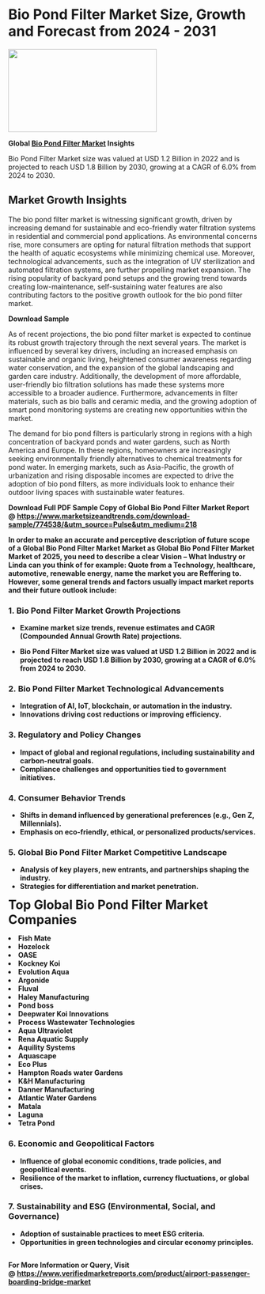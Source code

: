 <H1>Bio Pond Filter Market Size, Growth and Forecast from 2024 - 2031</H1><img class="aligncenter size-medium wp-image-584254" src="https://thirdeyenews.in/wp-content/uploads/2024/09/Global-Market-Research-300x168.jpeg" alt="" width="300" height="168" /><p><strong>Global&nbsp;<a href="https://www.marketsizeandtrends.com/download-sample/774538/&amp;utm_source=Pulse&amp;utm_medium=218">Bio Pond Filter Market</a> Insights</strong></p><p>Bio Pond Filter Market size was valued at USD 1.2 Billion in 2022 and is projected to reach USD 1.8 Billion by 2030, growing at a CAGR of 6.0% from 2024 to 2030.</p><p><h2>Market Growth Insights</h2> <p>The bio pond filter market is witnessing significant growth, driven by increasing demand for sustainable and eco-friendly water filtration systems in residential and commercial pond applications. As environmental concerns rise, more consumers are opting for natural filtration methods that support the health of aquatic ecosystems while minimizing chemical use. Moreover, technological advancements, such as the integration of UV sterilization and automated filtration systems, are further propelling market expansion. The rising popularity of backyard pond setups and the growing trend towards creating low-maintenance, self-sustaining water features are also contributing factors to the positive growth outlook for the bio pond filter market.</p> <p><strong>Download Sample</strong></p> <p>As of recent projections, the bio pond filter market is expected to continue its robust growth trajectory through the next several years. The market is influenced by several key drivers, including an increased emphasis on sustainable and organic living, heightened consumer awareness regarding water conservation, and the expansion of the global landscaping and garden care industry. Additionally, the development of more affordable, user-friendly bio filtration solutions has made these systems more accessible to a broader audience. Furthermore, advancements in filter materials, such as bio balls and ceramic media, and the growing adoption of smart pond monitoring systems are creating new opportunities within the market.</p> <p>The demand for bio pond filters is particularly strong in regions with a high concentration of backyard ponds and water gardens, such as North America and Europe. In these regions, homeowners are increasingly seeking environmentally friendly alternatives to chemical treatments for pond water. In emerging markets, such as Asia-Pacific, the growth of urbanization and rising disposable incomes are expected to drive the adoption of bio pond filters, as more individuals look to enhance their outdoor living spaces with sustainable water features.</p> <p><strong></p><p><span class=""><strong>Download Full PDF Sample Copy of Global Bio Pond Filter Market Report</strong> @ <a href="https://www.marketsizeandtrends.com/download-sample/774538/&amp;utm_source=Pulse&amp;utm_medium=218" target="_blank">https://www.marketsizeandtrends.com/download-sample/774538/&amp;utm_source=Pulse&amp;utm_medium=218</a></span></p><p>In order to make an accurate and perceptive description of future scope of a Global&nbsp;Bio Pond Filter Market Market as Global&nbsp;Bio Pond Filter Market Market of 2025, you need to describe a clear Vision &ndash; What Industry or Linda can you think of for example: Quote from a Technology, healthcare, automotive, renewable energy, name the market you are Reffering to. However, some general trends and factors usually impact market reports and their future outlook include:</p><h3>1.&nbsp;<strong>Bio Pond Filter Market Growth Projections</strong></h3><ul><li>Examine market size trends, revenue estimates and CAGR (Compounded Annual Growth Rate) projections.</li><li><p>Bio Pond Filter Market size was valued at USD 1.2 Billion in 2022 and is projected to reach USD 1.8 Billion by 2030, growing at a CAGR of 6.0% from 2024 to 2030.</p></li></ul><h3>2.&nbsp;<strong>Bio Pond Filter Market Technological Advancements</strong></h3><ul><li>Integration of AI, IoT, blockchain, or automation in the industry.</li><li>Innovations driving cost reductions or improving efficiency.</li></ul><h3>3.&nbsp;<strong>Regulatory and Policy Changes</strong></h3><ul><li>Impact of global and regional regulations, including sustainability and carbon-neutral goals.</li><li>Compliance challenges and opportunities tied to government initiatives.</li></ul><h3>4.&nbsp;<strong>Consumer Behavior Trends</strong></h3><ul><li>Shifts in demand influenced by generational preferences (e.g., Gen Z, Millennials).</li><li>Emphasis on eco-friendly, ethical, or personalized products/services.</li></ul><h3>5.&nbsp;<strong>Global Bio Pond Filter Market Competitive Landscape</strong></h3><ul><li>Analysis of key players, new entrants, and partnerships shaping the industry.</li><li>Strategies for differentiation and market penetration.</li></ul><p data-pm-slice="1 1 []"><span style="color: inherit; font-family: inherit; font-size: 25px;">Top Global Bio Pond Filter Market Companies</span></p><div class="" data-test-id=""><p><li>Fish Mate</li><li> Hozelock</li><li> OASE</li><li> Kockney Koi</li><li> Evolution Aqua</li><li> Argonide</li><li> Fluval</li><li> Haley Manufacturing</li><li> Pond boss</li><li> Deepwater Koi Innovations</li><li> Process Wastewater Technologies</li><li> Aqua Ultraviolet</li><li> Rena Aquatic Supply</li><li> Aquility Systems</li><li> Aquascape</li><li> Eco Plus</li><li> Hampton Roads water Gardens</li><li> K&H Manufacturing</li><li> Danner Manufacturing</li><li> Atlantic Water Gardens</li><li> Matala</li><li> Laguna</li><li> Tetra Pond</li></p></div><h3>6.&nbsp;<strong>Economic and Geopolitical Factors</strong></h3><ul><li>Influence of global economic conditions, trade policies, and geopolitical events.</li><li>Resilience of the market to inflation, currency fluctuations, or global crises.</li></ul><h3>7.&nbsp;<strong>Sustainability and ESG (Environmental, Social, and Governance)</strong></h3><ul><li>Adoption of sustainable practices to meet ESG criteria.</li><li>Opportunities in green technologies and circular economy principles.</li></ul><h2><strong style="font-size: 14px;">For More Information or Query, Visit @&nbsp;</strong><a style="background-color: #ffffff; font-size: 14px;" href="https://www.marketsizeandtrends.com/report/bio-pond-filter-market/" target="_blank">https://www.verifiedmarketreports.com/product/airport-passenger-boarding-bridge-market</a></h2>

